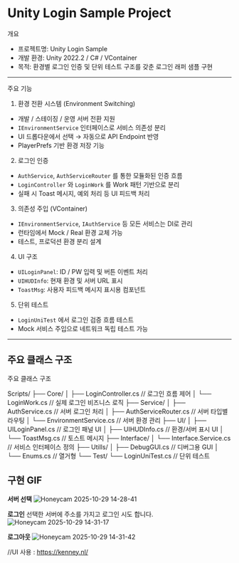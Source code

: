 # Unity Login Sample Project

개요
- 프로젝트명: Unity Login Sample  
- 개발 환경: Unity 2022.2 / C# / VContainer  
- 목적: 환경별 로그인 인증 및 단위 테스트 구조를 갖춘 로그인 래퍼 샘플 구현  

---

주요 기능

1. 환경 전환 시스템 (Environment Switching)
- 개발 / 스테이징 / 운영 서버 전환 지원  
- `IEnvironmentService` 인터페이스로 서비스 의존성 분리  
- UI 드롭다운에서 선택 → 자동으로 API Endpoint 반영  
- PlayerPrefs 기반 환경 저장 기능

2. 로그인 인증
- `AuthService`, `AuthServiceRouter` 를 통한 모듈화된 인증 흐름  
- `LoginController` 와 `LoginWork` 를 Work 패턴 기반으로 분리  
- 실패 시 Toast 메시지, 예외 처리 등 UI 피드백 처리

3. 의존성 주입 (VContainer)
- `IEnvironmentService`, `IAuthService` 등 모든 서비스는 DI로 관리  
- 런타임에서 Mock / Real 환경 교체 가능  
- 테스트, 프로덕션 환경 분리 설계

4. UI 구조
- `UILoginPanel`: ID / PW 입력 및 버튼 이벤트 처리  
- `UIHUDInfo`: 현재 환경 및 서버 URL 표시  
- `ToastMsg`: 사용자 피드백 메시지 표시용 컴포넌트

5. 단위 테스트
- `LoginUniTest` 에서 로그인 검증 흐름 테스트  
- Mock 서비스 주입으로 네트워크 독립 테스트 가능

---
## 주요 클래스 구조
주요 클래스 구조

Scripts/
├── Core/
│   ├── LoginController.cs    // 로그인 흐름 제어
│   └── LoginWork.cs          // 실제 로그인 비즈니스 로직
├── Service/
│   ├── AuthService.cs        // 서버 로그인 처리
│   ├── AuthServiceRouter.cs  // 서버 타입별 라우팅
│   └── EnvironmentService.cs // 서버 환경 관리
├── UI/
│   ├── UILoginPanel.cs       // 로그인 패널 UI
│   ├── UIHUDInfo.cs          // 환경/서버 표시 UI
│   └── ToastMsg.cs           // 토스트 메시지
├── Interface/
│   └── Interface.Service.cs  // 서비스 인터페이스 정의
├── Utills/
│   ├── DebugGUI.cs           // 디버그용 GUI
│   └── Enums.cs              // 열거형
└── Test/
    └── LoginUniTest.cs       // 단위 테스트

## 구현 GIF
**서버 선택**
![Honeycam 2025-10-29 14-28-41](https://github.com/user-attachments/assets/68e25204-4584-48f2-ae02-f04ba4de92d8)

**로그인**
선택한 서버에 주소를 가지고 로그인 시도 합니다.
![Honeycam 2025-10-29 14-31-17](https://github.com/user-attachments/assets/fe8bf8eb-79ac-47b6-a0ff-b0c0e5d4f776)

**로그아웃**
![Honeycam 2025-10-29 14-31-42](https://github.com/user-attachments/assets/07c5c9d3-1346-49e6-ab04-1bba1b6a1f08)

//UI 사용 : https://kenney.nl/
